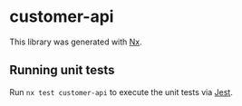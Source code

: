 # customer-api

This library was generated with [Nx](https://nx.dev).

## Running unit tests

Run `nx test customer-api` to execute the unit tests via [Jest](https://jestjs.io).
